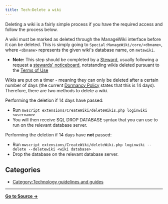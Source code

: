 ```yaml
---
title: Tech:Delete a wiki
---
```


Deleting a wiki is a fairly simple process if you have the required access and follow the process below.

A wiki must be marked as deleted through the ManageWiki interface before it can be deleted. This is simply going to `Special:ManageWiki/core/<dbname>`, where `<dbname>` represents the given wiki's database name, on `metawiki`.
* **Note:** This step should be completed by a [Steward](https://meta.miraheze.org/wiki/Stewards), usually following a request a [stewards' noticeboard](https://meta.miraheze.org/wiki/stewards'_noticeboard), notstanding wikis deleted pursuant to the [Terms of Use](https://meta.miraheze.org/wiki/Terms_of_Use)

Wikis are put on a timer - meaning they can only be deleted after a certain number of days (the current [Dormancy Policy](https://meta.miraheze.org/wiki/Dormancy_Policy) states that this is 14 days). Therefore, there are two methods to delete a wiki.

Performing the deletion if 14 days have passed:
* Run `mwscript extensions/CreateWiki/deleteWikis.php loginwiki <username>`
* You will then receive SQL DROP DATABASE syntax that you can use to run on the relevant database server.

Performing the deletion if 14 days have **not** passed:
* Run `mwscript extensions/CreateWiki/deleteWiki.php loginwiki --delete --deletewiki <wiki database>`
* Drop the database on the relevant database server.

## Categories

* [Category:Technology guidelines and guides](https://meta.miraheze.org/wiki/Category:Technology_guidelines_and_guides)



----
**[Go to Source &rarr;](https://meta.miraheze.org/wiki/Tech:Delete_a_wiki)**